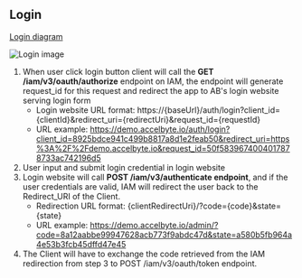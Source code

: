 ## Login

[Login diagram](https://sequencediagram.org/index.html#initialData=IYYwLg9gTgBAqgZwKZQFCoA7CmAliXLAOzHmTSx30OBJgHVoATABSiQQU2zwONIAyEAOa4iDJACMEuMEm5U+tUgEkAggFl0iFAFoAfIyit2nAFwB5DEnFGTHLnbYOD6jWYBKSAI4BXDqQANiJi8B4CqG4GQqK2UjJynkhMuOzgMJAwwbEwAO7xsvI6UNEhcdKFZgDKvpIAtrJZZTAg7Ew2eMCBqDGh9AVyrprVNkwtbR24XZGaugZOpghmMF5gvlDiwL5gABYtEO2oCy76bmYAogAeIDu0wkj77Xmye5AA1jYzGnOGzM7mMCuNzuDxABweCF8IBADlQRAgchgEAAbigGH9FmZfOQmsJ7mNQpDoQ4AGa+QKBACeqCAA)

![Login image](https://user-images.githubusercontent.com/66050845/144534901-7cbc2198-63c9-4b94-aa8f-32b5d5d0e9da.png)

1. When user click login button client will call the **GET /iam/v3/oauth/authorize** endpoint on IAM, the endpoint will generate request_id for this request and redirect the app to AB's login website serving login form
    - Login website URL format:  https://{baseUrl}/auth/login?client_id={clientId}&redirect_uri={redirectUri}&request_id={requestId}
    - URL example: https://demo.accelbyte.io/auth/login?client_id=8925bdce941c499b8817a8d1e2feab50&redirect_uri=https%3A%2F%2Fdemo.accelbyte.io&request_id=50f5839674004017878733ac742196d5    
2. User input and submit login credential in login website
3. Login website will call **POST /iam/v3/authenticate endpoint**, and if the user credentials are valid, IAM will redirect the user back to the Redirect_URI of the Client.
    - Redirection URL format: {clientRedirectUri}/?code={code}&state={state}
    - URL example:  https://demo.accelbyte.io/admin/?code=8a12aabbe99947628acb773f9abdc47d&state=a580b5fb964a4e53b3fcb45dffd47e45
4. The Client will have to exchange the code retrieved from the IAM redirection from step 3 to POST /iam/v3/oauth/token endpoint.
